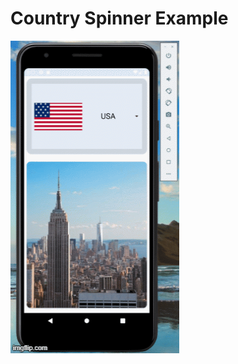 # Country Spinner Example
<p><img align="center" alt="GIF" src="https://github.com/veelected/SpinnerAndroidstudio/blob/master/country.gif" width="270" height="500" /></p>

